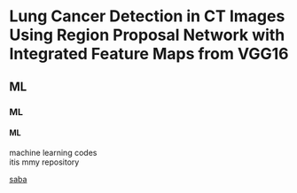 # Lung Cancer Detection in CT Images Using Region Proposal Network with Integrated Feature Maps from VGG16 
## ML
### ML
#### ML

machine learning codes   
itis mmy repository

[saba](https://github.com/sabadaftari?tab=repositories)
